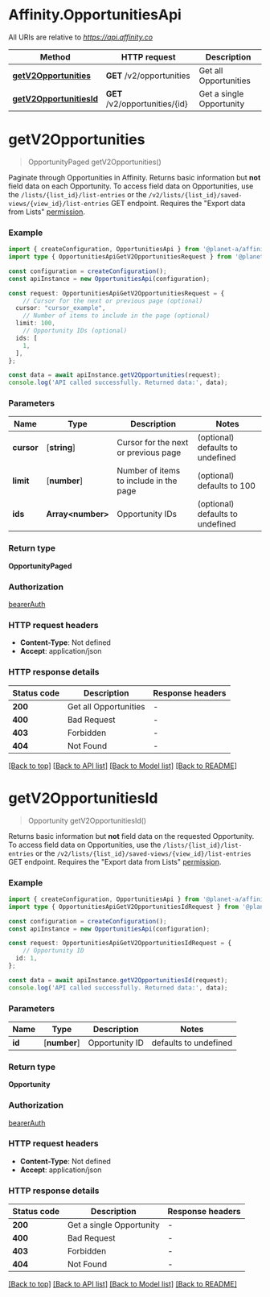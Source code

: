 # Affinity.OpportunitiesApi

All URIs are relative to *https://api.affinity.co*

Method | HTTP request | Description
------------- | ------------- | -------------
[**getV2Opportunities**](OpportunitiesApi.md#getV2Opportunities) | **GET** /v2/opportunities | Get all Opportunities
[**getV2OpportunitiesId**](OpportunitiesApi.md#getV2OpportunitiesId) | **GET** /v2/opportunities/{id} | Get a single Opportunity


# **getV2Opportunities**
> OpportunityPaged getV2Opportunities()

Paginate through Opportunities in Affinity. Returns basic information but **not** field data on each Opportunity.  To access field data on Opportunities, use the `/lists/{list_id}/list-entries` or the `/v2/lists/{list_id}/saved-views/{view_id}/list-entries` GET endpoint.  Requires the \"Export data from Lists\" [permission](#section/Getting-Started/Permissions).

### Example


```typescript
import { createConfiguration, OpportunitiesApi } from '@planet-a/affinity-node/v2';
import type { OpportunitiesApiGetV2OpportunitiesRequest } from '@planet-a/affinity-node/v2';

const configuration = createConfiguration();
const apiInstance = new OpportunitiesApi(configuration);

const request: OpportunitiesApiGetV2OpportunitiesRequest = {
    // Cursor for the next or previous page (optional)
  cursor: "cursor_example",
    // Number of items to include in the page (optional)
  limit: 100,
    // Opportunity IDs (optional)
  ids: [
    1,
  ],
};

const data = await apiInstance.getV2Opportunities(request);
console.log('API called successfully. Returned data:', data);
```


### Parameters

Name | Type | Description  | Notes
------------- | ------------- | ------------- | -------------
 **cursor** | [**string**] | Cursor for the next or previous page | (optional) defaults to undefined
 **limit** | [**number**] | Number of items to include in the page | (optional) defaults to 100
 **ids** | **Array&lt;number&gt;** | Opportunity IDs | (optional) defaults to undefined


### Return type

**OpportunityPaged**

### Authorization

[bearerAuth](README.md#bearerAuth)

### HTTP request headers

 - **Content-Type**: Not defined
 - **Accept**: application/json


### HTTP response details
| Status code | Description | Response headers |
|-------------|-------------|------------------|
**200** | Get all Opportunities |  -  |
**400** | Bad Request |  -  |
**403** | Forbidden |  -  |
**404** | Not Found |  -  |

[[Back to top]](#) [[Back to API list]](README.md#documentation-for-api-endpoints) [[Back to Model list]](README.md#documentation-for-models) [[Back to README]](README.md)

# **getV2OpportunitiesId**
> Opportunity getV2OpportunitiesId()

Returns basic information but **not** field data on the requested Opportunity.  To access field data on Opportunities, use the `/lists/{list_id}/list-entries` or the `/v2/lists/{list_id}/saved-views/{view_id}/list-entries` GET endpoint.  Requires the \"Export data from Lists\" [permission](#section/Getting-Started/Permissions).

### Example


```typescript
import { createConfiguration, OpportunitiesApi } from '@planet-a/affinity-node/v2';
import type { OpportunitiesApiGetV2OpportunitiesIdRequest } from '@planet-a/affinity-node/v2';

const configuration = createConfiguration();
const apiInstance = new OpportunitiesApi(configuration);

const request: OpportunitiesApiGetV2OpportunitiesIdRequest = {
    // Opportunity ID
  id: 1,
};

const data = await apiInstance.getV2OpportunitiesId(request);
console.log('API called successfully. Returned data:', data);
```


### Parameters

Name | Type | Description  | Notes
------------- | ------------- | ------------- | -------------
 **id** | [**number**] | Opportunity ID | defaults to undefined


### Return type

**Opportunity**

### Authorization

[bearerAuth](README.md#bearerAuth)

### HTTP request headers

 - **Content-Type**: Not defined
 - **Accept**: application/json


### HTTP response details
| Status code | Description | Response headers |
|-------------|-------------|------------------|
**200** | Get a single Opportunity |  -  |
**400** | Bad Request |  -  |
**403** | Forbidden |  -  |
**404** | Not Found |  -  |

[[Back to top]](#) [[Back to API list]](README.md#documentation-for-api-endpoints) [[Back to Model list]](README.md#documentation-for-models) [[Back to README]](README.md)



